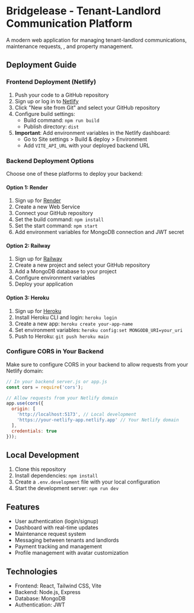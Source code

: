 # Bridgelease - Tenant-Landlord Communication Platform

A modern web application for managing tenant-landlord communications, maintenance requests, , and property management.

## Deployment Guide

### Frontend Deployment (Netlify)

1. Push your code to a GitHub repository
2. Sign up or log in to [Netlify](https://www.netlify.com/)
3. Click "New site from Git" and select your GitHub repository
4. Configure build settings:
   - Build command: `npm run build`
   - Publish directory: `dist`
5. **Important**: Add environment variables in the Netlify dashboard:
   - Go to Site settings > Build & deploy > Environment
   - Add `VITE_API_URL` with your deployed backend URL

### Backend Deployment Options

Choose one of these platforms to deploy your backend:

#### Option 1: Render
1. Sign up for [Render](https://render.com/)
2. Create a new Web Service
3. Connect your GitHub repository
4. Set the build command: `npm install`
5. Set the start command: `npm start`
6. Add environment variables for MongoDB connection and JWT secret

#### Option 2: Railway
1. Sign up for [Railway](https://railway.app/)
2. Create a new project and select your GitHub repository
3. Add a MongoDB database to your project
4. Configure environment variables
5. Deploy your application

#### Option 3: Heroku
1. Sign up for [Heroku](https://www.heroku.com/)
2. Install Heroku CLI and login: `heroku login`
3. Create a new app: `heroku create your-app-name`
4. Set environment variables: `heroku config:set MONGODB_URI=your_uri`
5. Push to Heroku: `git push heroku main`

### Configure CORS in Your Backend

Make sure to configure CORS in your backend to allow requests from your Netlify domain:

```javascript
// In your backend server.js or app.js
const cors = require('cors');

// Allow requests from your Netlify domain
app.use(cors({
  origin: [
    'http://localhost:5173', // Local development
    'https://your-netlify-app.netlify.app' // Your Netlify domain
  ],
  credentials: true
}));
```

## Local Development

1. Clone this repository
2. Install dependencies: `npm install`
3. Create a `.env.development` file with your local configuration
4. Start the development server: `npm run dev`

## Features

- User authentication (login/signup)
- Dashboard with real-time updates
- Maintenance request system
- Messaging between tenants and landlords
- Payment tracking and management
- Profile management with avatar customization

## Technologies

- Frontend: React, Tailwind CSS, Vite
- Backend: Node.js, Express
- Database: MongoDB
- Authentication: JWT 